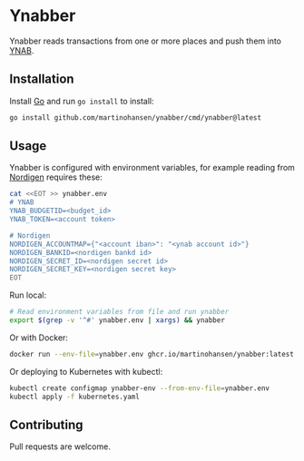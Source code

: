 # Ynabber

Ynabber reads transactions from one or more places and push them into
[YNAB](https://www.youneedabudget.com/).

## Installation

Install [Go](https://go.dev/) and run `go install` to install:

```bash
go install github.com/martinohansen/ynabber/cmd/ynabber@latest
```

## Usage

Ynabber is configured with environment variables, for example reading from
[Nordigen](https://nordigen.com/en/) requires these:

```bash
cat <<EOT >> ynabber.env
# YNAB
YNAB_BUDGETID=<budget_id>
YNAB_TOKEN=<account token>

# Nordigen
NORDIGEN_ACCOUNTMAP={"<account iban>": "<ynab account id>"}
NORDIGEN_BANKID=<nordigen bankd id>
NORDIGEN_SECRET_ID=<nordigen secret id>
NORDIGEN_SECRET_KEY=<nordigen secret key>
EOT
```

Run local:

```bash
# Read environment variables from file and run ynabber
export $(grep -v '^#' ynabber.env | xargs) && ynabber
```

Or with Docker:

```bash
docker run --env-file=ynabber.env ghcr.io/martinohansen/ynabber:latest
```

Or deploying to Kubernetes with kubectl:

```bash
kubectl create configmap ynabber-env --from-env-file=ynabber.env
kubectl apply -f kubernetes.yaml
```

## Contributing

Pull requests are welcome.
